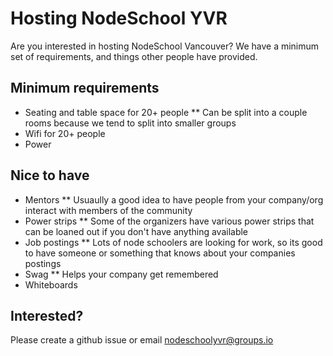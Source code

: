 # Hosting NodeSchool YVR

Are you interested in hosting NodeSchool Vancouver? We have a minimum set of requirements, and things other people have provided.

## Minimum requirements

* Seating and table space for 20+ people
** Can be split into a couple rooms because we tend to split into smaller groups
* Wifi for 20+ people
* Power

## Nice to have

* Mentors
** Usuaully a good idea to have people from your company/org interact with members of the community
* Power strips
** Some of the organizers have various power strips that can be loaned out if you don't have anything available
* Job postings
** Lots of node schoolers are looking for work, so its good to have someone or something that knows about your companies postings
* Swag
** Helps your company get remembered
* Whiteboards

## Interested?

Please create a github issue or email [nodeschoolyvr@groups.io](mailto:nodeschoolyvr@groups.io)
